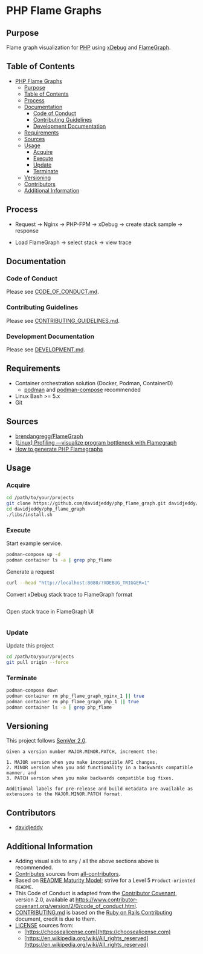 # PHP Flame Graphs

## Purpose

Flame graph visualization for [PHP](https://github.com/php) using [xDebug](https://github.com/xdebug/xdebug) and [FlameGraph](https://github.com/brendangregg/FlameGraph).

## Table of Contents

- [PHP Flame Graphs](#php-flame-graphs)
  - [Purpose](#purpose)
  - [Table of Contents](#table-of-contents)
  - [Process](#process)
  - [Documentation](#documentation)
    - [Code of Conduct](#code-of-conduct)
    - [Contributing Guidelines](#contributing-guidelines)
    - [Development Documentation](#development-documentation)
  - [Requirements](#requirements)
  - [Sources](#sources)
  - [Usage](#usage)
    - [Acquire](#acquire)
    - [Execute](#execute)
    - [Update](#update)
    - [Terminate](#terminate)
  - [Versioning](#versioning)
  - [Contributors](#contributors)
  - [Additional Information](#additional-information)

## Process

- Request -> Nginx -> PHP-FPM -> xDebug -> create stack sample -> response

- Load FlameGraph -> select stack -> view trace

## Documentation

### Code of Conduct

Please see [CODE_OF_CONDUCT.md](./CODE_OF_CONDUCT.md).

### Contributing Guidelines

Please see [CONTRIBUTING_GUIDELINES.md](./CONTRIBUTING_GUIDELINES.md).

### Development Documentation

Please see [DEVELOPMENT.md](./DEVELOPMENT.md).

## Requirements

- Container orchestration solution (Docker, Podman, ContainerD)
  - [podman](https://podman.io/) and [podman-compose](https://github.com/containers/podman-compose) recommended
- Linux Bash >= 5.x
- Git

## Sources

- [brendangregg/FlameGraph](https://github.com/brendangregg/FlameGraph)
- [[Linux] Profiling —visualize program bottleneck with Flamegraph](https://medium.com/@techhara/profiling-visualize-program-bottleneck-with-flamegraph-3e0c5855b2fe)
- [How to generate PHP Flamegraphs](https://daniellockyer.com/php-flame-graphs/)

## Usage

### Acquire

```sh
cd /path/to/your/projects
git clone https://github.com/davidjeddy/php_flame_graph.git davidjeddy/php_flame_graph
cd davidjeddy/php_flame_graph
./libs/install.sh
```

### Execute

Start example service.

```sh
podman-compose up -d
podman container ls -a | grep php_flame
```

Generate a request

```sh
curl --head "http://localhost:8080/?XDEBUG_TRIGGER=1"

```

Convert xDebug stack trace to FlameGraph format

```sh
```

Open stack trace in FlameGraph UI

```sh
```

### Update

Update this project

```sh
cd /path/to/your/projects
git pull origin --force

```

### Terminate

```sh
podman-compose down
podman container rm php_flame_graph_nginx_1 || true
podman container rm php_flame_graph_php_1 || true
podman container ls -a | grep php_flame
```

## Versioning

This project follows [SemVer 2.0](https://semver.org/).

```quote
Given a version number MAJOR.MINOR.PATCH, increment the:

1. MAJOR version when you make incompatible API changes,
2. MINOR version when you add functionality in a backwards compatible manner, and
3. PATCH version when you make backwards compatible bug fixes.

Additional labels for pre-release and build metadata are available as extensions to the MAJOR.MINOR.PATCH format.
```

## Contributors

- [davidjeddy](https://github.com/davidjeddy)

## Additional Information

- Adding visual aids to any / all the above sections above is recommended.
- [Contributes](##Contributors) sources from [all-contributors](https://github.com/all-contributors/all-contributors).
- Based on [README Maturity Model](https://github.com/LappleApple/feedmereadmes/blob/master/README-maturity-model.md); strive for a Level 5 `Product-oriented README`.
- This Code of Conduct is adapted from the [Contributor Covenant](https://www.contributor-covenant.org), version 2.0, available at https://www.contributor-covenant.org/version/2/0/code_of_conduct.html.
- [CONTRIBUTING.md](./CONTRIBUTING.md) is based on the [Ruby on Rails Contributing](https://github.com/rails/rails/blob/master/CONTRIBUTING.md) document, credit is due to them.
- [LICENSE](./LICENSE.md) sources from:
  - [https://choosealicense.com](https://choosealicense.com)
  - [https://en.wikipedia.org/wiki/All_rights_reserved](https://en.wikipedia.org/wiki/All_rights_reserved)
